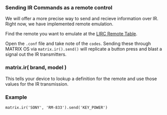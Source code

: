 ### Sending IR Commands as a remote control
We will offer a more precise way to send and recieve information over IR. Right now, we have implemented remote emulation.

Find the remote you want to emulate at the [LIRC Remote Table](http://lirc-remotes.sourceforge.net/remotes-table.html).

Open the `.conf` file and take note of the `codes`. Sending these through MATRIX OS via `matrix.ir().send()` will replicate a button press and blast a signal out the IR transmitters. 

### matrix.ir( brand, model )

This tells your device to lookup a definition for the remote and use those values for the IR transmission.


### Example
```
matrix.ir('SONY', 'RM-833').send('KEY_POWER')
```
